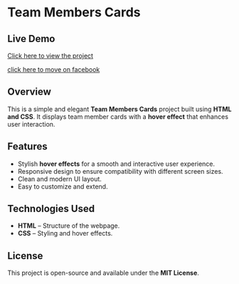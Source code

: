 # Team Members Cards

## Live Demo
[Click here to view the project](https://qutubahmed732.github.io/team-members-cards/)

[click here to move on facebook](https://www.facebook.com)

## Overview
This is a simple and elegant **Team Members Cards** project built using **HTML and CSS**. It displays team member cards with a **hover effect** that enhances user interaction.

## Features
- Stylish **hover effects** for a smooth and interactive user experience.
- Responsive design to ensure compatibility with different screen sizes.
- Clean and modern UI layout.
- Easy to customize and extend.

## Technologies Used
- **HTML** – Structure of the webpage.
- **CSS** – Styling and hover effects.

## License
This project is open-source and available under the **MIT License**.

